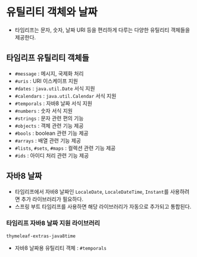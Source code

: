 # 유틸리티 객체와 날짜
- 타임리프는 문자, 숫자, 날짜 URI 등을 편리하게 다루는 다양한 유틸리티 객체들을 제공한다.

## 타임리프 유틸리티 객체들
- `#message` : 메시지, 국제화 처리
- `#uris` : URI 이스케이프 지원
- `#dates` : `java.util.Date` 서식 지원
- `#calendars` : `java.util.Calendar` 서식 지원
- `#temporals` : 자바8 날짜 서식 지원
- `#numbers` : 숫자 서식 지원
- `#strings` : 문자 관련 편의 기능
- `#objects` : 객체 관련 기능 제공
- `#bools` : boolean 관련 기능 제공
- `#arrays` : 배열 관련 기능 제공
- `#lists`, `#sets`, `#maps` : 컬렉션 관련 기능 제공
- `#ids` : 아이디 처리 관련 기능 제공

## 자바8 날짜
- 타임리프에서 자바8 날짜인 `LocaleDate`, `LocaleDateTime`, `Instant`를 사용하려면 추가 라이브러리가 필요하다.
- 스프링 부트 타임리프를 사용하면 해당 라이브러리가 자동으로 추가되고 통합된다.

### 타임리프 자바8 날짜 지원 라이브러리
`thymeleaf-extras-java8time`
- 자바8 날짜용 유틸리티 객체 : `#temporals`
